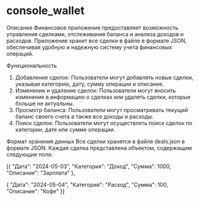 # console_wallet

Описание
Финансовое приложение предоставляет возможность управления сделками, отслеживания баланса и анализа доходов и расходов. Приложение хранит все сделки в файле в формате JSON, обеспечивая удобную и надежную систему учета финансовых операций.

Функциональность
1. Добавление сделок: Пользователи могут добавлять новые сделки, указывая категорию, дату, сумму операции и описание.
2. Изменение и удаление сделок: Пользователи могут вносить изменения в информацию о сделках или удалять сделки, которые больше не актуальны.
3. Просмотр баланса: Пользователи могут просматривать текущий баланс своего счета а также все доходы и расходы.
4. Поиск сделок: Пользователи могут осуществлять поиск сделок по категории, дате или сумме операции.

Формат хранения данных
Все сделки хранятся в файле deals.json в формате JSON. 
Каждая сделка представлена объектом, содержащим следующие поля: 

[{
	"Дата": "2024-05-03",
 	"Категория": "Доход",
	"Сумма": 1000,
 	"Описание": "Зарплата"
},

{
	"Дата": "2024-05-04",
 	"Категория": "Расход",
	"Сумма": 100,
	"Описание": "Кофе"
}]